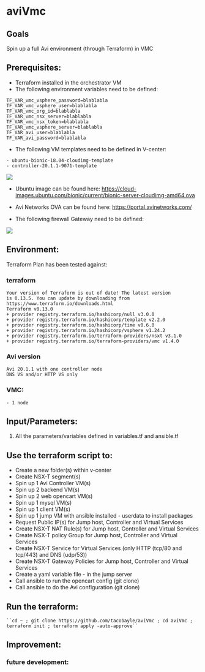 # aviVmc

## Goals
Spin up a full Avi environment (through Terraform) in VMC

## Prerequisites:
- Terraform installed in the orchestrator VM
- The following environment variables need to be defined:
```
TF_VAR_vmc_vsphere_password=blablabla
TF_VAR_vmc_vsphere_user=blablabla
TF_VAR_vmc_org_id=blablabla
TF_VAR_vmc_nsx_server=blablabla
TF_VAR_vmc_nsx_token=blablabla
TF_VAR_vmc_vsphere_server=blablabla
TF_VAR_avi_user=blablabla
TF_VAR_avi_password=blablabla
```
- The following VM templates need to be defined in V-center:
```
- ubuntu-bionic-18.04-cloudimg-template
- controller-20.1.1-9071-template
```
![](.README_images/baba5c92.png)

- Ubuntu image can be found here:
https://cloud-images.ubuntu.com/bionic/current/bionic-server-cloudimg-amd64.ova
- Avi Networks OVA can be found here:
https://portal.avinetworks.com/

- The following firewall Gateway need to be defined:

![](.README_images/8577c0fb.png)

## Environment:

Terraform Plan has been tested against:

### terraform
```
Your version of Terraform is out of date! The latest version
is 0.13.5. You can update by downloading from https://www.terraform.io/downloads.html
Terraform v0.13.0
+ provider registry.terraform.io/hashicorp/null v3.0.0
+ provider registry.terraform.io/hashicorp/template v2.2.0
+ provider registry.terraform.io/hashicorp/time v0.6.0
+ provider registry.terraform.io/hashicorp/vsphere v1.24.2
+ provider registry.terraform.io/terraform-providers/nsxt v3.1.0
+ provider registry.terraform.io/terraform-providers/vmc v1.4.0
```

### Avi version
```
Avi 20.1.1 with one controller node
DNS VS and/or HTTP VS only
```

### VMC:
```
- 1 node
```

## Input/Parameters:
1. All the parameters/variables defined in variables.tf and ansible.tf

## Use the terraform script to:
- Create a new folder(s) within v-center
- Create NSX-T segment(s)
- Spin up 1 Avi Controller VM(s)
- Spin up 2 backend VM(s)
- Spin up 2 web opencart VM(s)
- Spin up 1 mysql VM(s)
- Spin up 1 client VM(s)
- Spin up 1 jump VM with ansible installed - userdata to install packages
- Request Public IP(s) for Jump host, Controller and Virtual Services
- Create NSX-T NAT Rule(s) for Jump host, Controller and Virtual Services
- Create NSX-T policy Group for Jump host, Controller and Virtual Services
- Create NSX-T Service for Virtual Services (only HTTP (tcp/80 and tcp/443) and DNS (udp/53))
- Create NSX-T Gateway Policies for Jump host, Controller and Virtual Services
- Create a yaml variable file - in the jump server
- Call ansible to run the opencart config (git clone)
- Call ansible to do the Avi configuration (git clone)

## Run the terraform:
```
``cd ~ ; git clone https://github.com/tacobayle/aviVmc ; cd aviVmc ; terraform init ; terraform apply -auto-approve``
```

## Improvement:

### future development:

